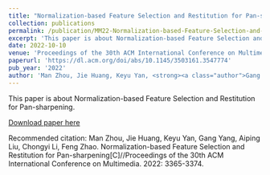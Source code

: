 ```yaml
---
title: "Normalization-based Feature Selection and Restitution for Pan-sharpening"
collection: publications
permalink: /publication/MM22-Normalization-based-Feature-Selection-and-Restitution-for-Pan-sharpening
excerpt: 'This paper is about Normalization-based Feature Selection and Restitution for Pan-sharpening.'
date: 2022-10-10
venue: 'Proceedings of the 30th ACM International Conference on Multimedia'
paperurl: 'https://dl.acm.org/doi/abs/10.1145/3503161.3547774'
pub_year: '2022'
author: 'Man Zhou, Jie Huang, Keyu Yan, <strong><a class="author">Gang Yang</a></strong>, Aiping Liu, Chongyi Li, Feng Zhao'
---
```

This paper is about Normalization-based Feature Selection and Restitution for Pan-sharpening.

[Download paper here](https://dl.acm.org/doi/abs/10.1145/3503161.3547774)

Recommended citation: Man Zhou, Jie Huang, Keyu Yan, Gang Yang, Aiping Liu, Chongyi Li, Feng Zhao. Normalization-based Feature Selection and Restitution for Pan-sharpening[C]//Proceedings of the 30th ACM International Conference on Multimedia. 2022: 3365-3374.
